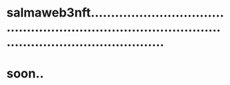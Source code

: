 # salmaweb3nft.............................................................................................................................
# soon..
